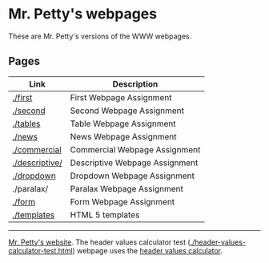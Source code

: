 # Mr. Petty's webpages

These are Mr. Petty's versions of the WWW webpages.

## Pages

| Link | Description |
| -- | -- |
| [./first](./first/) | First Webpage Assignment |
| [./second](./second/) | Second Webpage Assignment |
| [./tables](./tables/) | Table Webpage Assignment |
| [./news](./news/) | News Webpage Assignment |
| [./commercial](./commercial/) | Commercial Webpage Assignment |
| [./descriptive/](./descriptive/) | Descriptive Webpage Assignment |
| [./dropdown](./dropdown/) | Dropdown Webpage Assignment |
| ./paralax/ | Paralax Webpage Assignment |
| [./form](./form/) | Form Webpage Assignment |
| [./templates](./templates/) | HTML 5 templates |

<hr>

[Mr. Petty's website](http://j.mp/psb_david_petty).
The header values calculator test ([./header-values-calculator-test.html](./header-values-calculator-test.html)) webpage uses the [header values calculator](https://drive.google.com/open?id=1YfmRxpjsvjqxqXFmH0yInBZWveFepM4WtMHBCcvRgjk).
